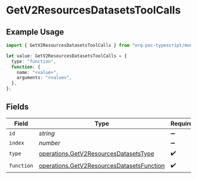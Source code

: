 # GetV2ResourcesDatasetsToolCalls

## Example Usage

```typescript
import { GetV2ResourcesDatasetsToolCalls } from "orq-poc-typescript/models/operations";

let value: GetV2ResourcesDatasetsToolCalls = {
  type: "function",
  function: {
    name: "<value>",
    arguments: "<value>",
  },
};
```

## Fields

| Field                                                                                                  | Type                                                                                                   | Required                                                                                               | Description                                                                                            |
| ------------------------------------------------------------------------------------------------------ | ------------------------------------------------------------------------------------------------------ | ------------------------------------------------------------------------------------------------------ | ------------------------------------------------------------------------------------------------------ |
| `id`                                                                                                   | *string*                                                                                               | :heavy_minus_sign:                                                                                     | N/A                                                                                                    |
| `index`                                                                                                | *number*                                                                                               | :heavy_minus_sign:                                                                                     | N/A                                                                                                    |
| `type`                                                                                                 | [operations.GetV2ResourcesDatasetsType](../../models/operations/getv2resourcesdatasetstype.md)         | :heavy_check_mark:                                                                                     | N/A                                                                                                    |
| `function`                                                                                             | [operations.GetV2ResourcesDatasetsFunction](../../models/operations/getv2resourcesdatasetsfunction.md) | :heavy_check_mark:                                                                                     | N/A                                                                                                    |